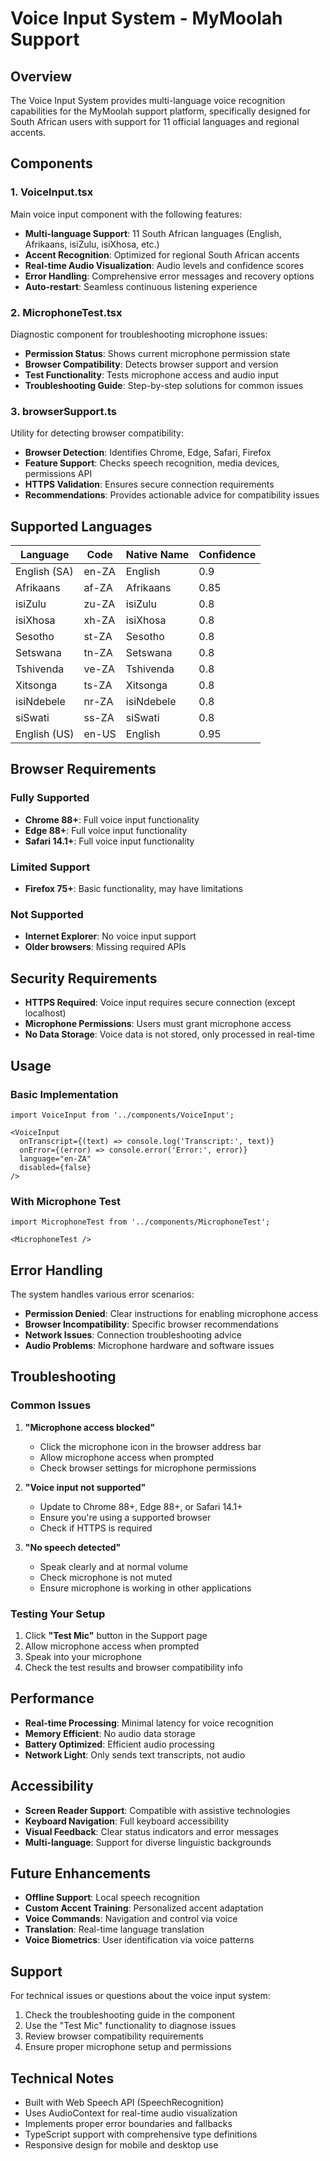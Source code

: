 # Voice Input System - MyMoolah Support

## Overview
The Voice Input System provides multi-language voice recognition capabilities for the MyMoolah support platform, specifically designed for South African users with support for 11 official languages and regional accents.

## Components

### 1. VoiceInput.tsx
Main voice input component with the following features:
- **Multi-language Support**: 11 South African languages (English, Afrikaans, isiZulu, isiXhosa, etc.)
- **Accent Recognition**: Optimized for regional South African accents
- **Real-time Audio Visualization**: Audio levels and confidence scores
- **Error Handling**: Comprehensive error messages and recovery options
- **Auto-restart**: Seamless continuous listening experience

### 2. MicrophoneTest.tsx
Diagnostic component for troubleshooting microphone issues:
- **Permission Status**: Shows current microphone permission state
- **Browser Compatibility**: Detects browser support and version
- **Test Functionality**: Tests microphone access and audio input
- **Troubleshooting Guide**: Step-by-step solutions for common issues

### 3. browserSupport.ts
Utility for detecting browser compatibility:
- **Browser Detection**: Identifies Chrome, Edge, Safari, Firefox
- **Feature Support**: Checks speech recognition, media devices, permissions API
- **HTTPS Validation**: Ensures secure connection requirements
- **Recommendations**: Provides actionable advice for compatibility issues

## Supported Languages

| Language | Code | Native Name | Confidence |
|----------|------|-------------|------------|
| English (SA) | en-ZA | English | 0.9 |
| Afrikaans | af-ZA | Afrikaans | 0.85 |
| isiZulu | zu-ZA | isiZulu | 0.8 |
| isiXhosa | xh-ZA | isiXhosa | 0.8 |
| Sesotho | st-ZA | Sesotho | 0.8 |
| Setswana | tn-ZA | Setswana | 0.8 |
| Tshivenda | ve-ZA | Tshivenda | 0.8 |
| Xitsonga | ts-ZA | Xitsonga | 0.8 |
| isiNdebele | nr-ZA | isiNdebele | 0.8 |
| siSwati | ss-ZA | siSwati | 0.8 |
| English (US) | en-US | English | 0.95 |

## Browser Requirements

### Fully Supported
- **Chrome 88+**: Full voice input functionality
- **Edge 88+**: Full voice input functionality  
- **Safari 14.1+**: Full voice input functionality

### Limited Support
- **Firefox 75+**: Basic functionality, may have limitations

### Not Supported
- **Internet Explorer**: No voice input support
- **Older browsers**: Missing required APIs

## Security Requirements

- **HTTPS Required**: Voice input requires secure connection (except localhost)
- **Microphone Permissions**: Users must grant microphone access
- **No Data Storage**: Voice data is not stored, only processed in real-time

## Usage

### Basic Implementation
```tsx
import VoiceInput from '../components/VoiceInput';

<VoiceInput
  onTranscript={(text) => console.log('Transcript:', text)}
  onError={(error) => console.error('Error:', error)}
  language="en-ZA"
  disabled={false}
/>
```

### With Microphone Test
```tsx
import MicrophoneTest from '../components/MicrophoneTest';

<MicrophoneTest />
```

## Error Handling

The system handles various error scenarios:
- **Permission Denied**: Clear instructions for enabling microphone access
- **Browser Incompatibility**: Specific browser recommendations
- **Network Issues**: Connection troubleshooting advice
- **Audio Problems**: Microphone hardware and software issues

## Troubleshooting

### Common Issues

1. **"Microphone access blocked"**
   - Click the microphone icon in the browser address bar
   - Allow microphone access when prompted
   - Check browser settings for microphone permissions

2. **"Voice input not supported"**
   - Update to Chrome 88+, Edge 88+, or Safari 14.1+
   - Ensure you're using a supported browser
   - Check if HTTPS is required

3. **"No speech detected"**
   - Speak clearly and at normal volume
   - Check microphone is not muted
   - Ensure microphone is working in other applications

### Testing Your Setup

1. Click **"Test Mic"** button in the Support page
2. Allow microphone access when prompted
3. Speak into your microphone
4. Check the test results and browser compatibility info

## Performance

- **Real-time Processing**: Minimal latency for voice recognition
- **Memory Efficient**: No audio data storage
- **Battery Optimized**: Efficient audio processing
- **Network Light**: Only sends text transcripts, not audio

## Accessibility

- **Screen Reader Support**: Compatible with assistive technologies
- **Keyboard Navigation**: Full keyboard accessibility
- **Visual Feedback**: Clear status indicators and error messages
- **Multi-language**: Support for diverse linguistic backgrounds

## Future Enhancements

- **Offline Support**: Local speech recognition
- **Custom Accent Training**: Personalized accent adaptation
- **Voice Commands**: Navigation and control via voice
- **Translation**: Real-time language translation
- **Voice Biometrics**: User identification via voice patterns

## Support

For technical issues or questions about the voice input system:
1. Check the troubleshooting guide in the component
2. Use the "Test Mic" functionality to diagnose issues
3. Review browser compatibility requirements
4. Ensure proper microphone setup and permissions

## Technical Notes

- Built with Web Speech API (SpeechRecognition)
- Uses AudioContext for real-time audio visualization
- Implements proper error boundaries and fallbacks
- TypeScript support with comprehensive type definitions
- Responsive design for mobile and desktop use
